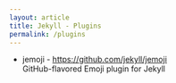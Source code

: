 ```yaml
---
layout: article
title: Jekyll - Plugins
permalink: /plugins
---
```


+ jemoji - <https://github.com/jekyll/jemoji>\
GitHub-flavored Emoji plugin for Jekyll
